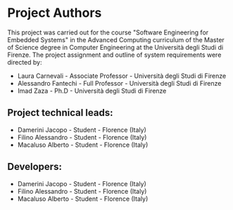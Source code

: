 Project Authors
===============

This project was carried out for the course "Software Engineering for Embedded Systems" in the Advanced Computing curriculum of the Master of Science degree in Computer Engineering at the Università degli Studi di Firenze. 
The project assignment and outline of system requirements were directed by: 
* Laura Carnevali - Associate Professor - Università degli Studi di Firenze
* Alessandro Fantechi - Full Professor - Università degli Studi di Firenze
* Imad Zaza - Ph.D - Università degli Studi di Firenze


## Project technical leads:

* Damerini Jacopo - Student - Florence (Italy)
* Filino Alessandro - Student - Florence (Italy)
* Macaluso Alberto​ - Student - Florence (Italy)


## Developers:

* Damerini Jacopo - Student - Florence (Italy)
* Filino Alessandro - Student - Florence (Italy)
* Macaluso Alberto​ - Student - Florence (Italy)

